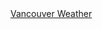 <!DOCTYPE html>
<html>
<head>
  <meta charset="UTF-8">
  <meta http-equiv="refresh" content="300">
  <title>Vancouver Weather Widget</title>
</head>
<body>
  <a class="weatherwidget-io"
     href="https://www.theweathernetwork.com/en/city/ca/british-columbia/vancouver/current"
     data-label_1="CALGARY"
     data-label_2="WEATHER"
     data-font="Roboto"
     data-icons="Climacons Animated"
     data-days="3"
     data-theme="dark"
     data-basecolor="rgba(0, 0, 0, 0.01)"
     data-highcolor="#f30611">
    Vancouver Weather
  </a>

  <script>
    !function(d,s,id){
      var js, fjs = d.getElementsByTagName(s)[0];
      if (!d.getElementById(id)) {
        js = d.createElement(s);
        js.id = id;
        js.src = 'https://weatherwidget.io/js/widget.min.js';
        fjs.parentNode.insertBefore(js, fjs);
      }
    }(document, 'script', 'weatherwidget-io-js');
  </script>
</body>
</html>
